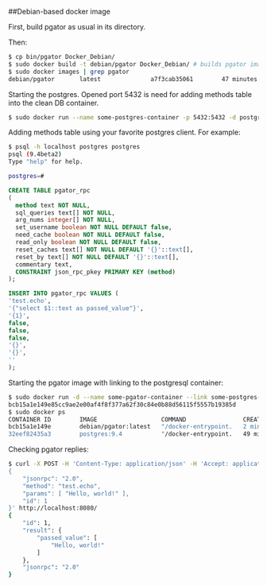 ##Debian-based docker image

First, build pgator as usual in its directory.

Then:
```bash
$ cp bin/pgator Docker_Debian/
$ sudo docker build -t debian/pgator Docker_Debian/ # builds pgator image
$ sudo docker images | grep pgator
debian/pgator       latest              a7f3cab35061        47 minutes ago      211.9 MB
```

Starting the postgres. Opened port 5432 is need for adding methods table into the clean DB container.
```bash
$ sudo docker run --name some-postgres-container -p 5432:5432 -d postgres:9.4
```

Adding methods table using your favorite postgres client. For example:
```bash
$ psql -h localhost postgres postgres
psql (9.4beta2)
Type "help" for help.

postgres=#
```

```sql
CREATE TABLE pgator_rpc
(
  method text NOT NULL,
  sql_queries text[] NOT NULL,
  arg_nums integer[] NOT NULL,
  set_username boolean NOT NULL DEFAULT false,
  need_cache boolean NOT NULL DEFAULT false,
  read_only boolean NOT NULL DEFAULT false,
  reset_caches text[] NOT NULL DEFAULT '{}'::text[],
  reset_by text[] NOT NULL DEFAULT '{}'::text[],
  commentary text,
  CONSTRAINT json_rpc_pkey PRIMARY KEY (method)
);

INSERT INTO pgator_rpc VALUES (
'test.echo',
'{"select $1::text as passed_value"}',
'{1}',
false,
false,
false,
'{}',
'{}',
''
);
```

Starting the pgator image with linking to the postgresql container:
```bash
$ sudo docker run -d --name some-pgator-container --link some-postgres-container:db --publish=8080:8080 debian/pgator
bcb15a1e149e85cc9ae2e00af4f8f377a62f30c84e0b88d56115f5557b19385d
$ sudo docker ps
CONTAINER ID        IMAGE                  COMMAND                CREATED             STATUS              PORTS                    NAMES
bcb15a1e149e        debian/pgator:latest   "/docker-entrypoint.   2 minutes ago       Up 2 minutes        0.0.0.0:8080->8080/tcp   some-pgator-container     
32eef82435a3        postgres:9.4           "/docker-entrypoint.   49 minutes ago      Up 49 minutes       0.0.0.0:5432->5432/tcp   some-postgres-container
```

Checking pgator replies:
```bash
$ curl -X POST -H 'Content-Type: application/json' -H 'Accept: application/json' --data '
{
    "jsonrpc": "2.0",
    "method": "test.echo",
    "params": [ "Hello, world!" ],
    "id": 1
}' http://localhost:8080/
{
	"id": 1,
	"result": {
		"passed_value": [
			"Hello, world!"
		]
	},
	"jsonrpc": "2.0"
}
```
